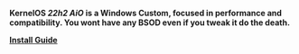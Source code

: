 **KernelOS _22h2 AiO_ is a Windows Custom, focused in performance and compatibility. You wont have any BSOD even if you tweak it do the death.**

**[Install Guide](https://docs.google.com/document/d/1E7er38lWVD44Q3SaCMgO8CQEMQwNMz7O45l9aAYDcdQ/)**

